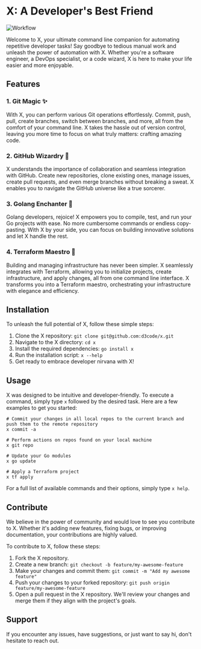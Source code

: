 # X: A Developer's Best Friend

![Workflow](https://github.com/d3code/x/actions/workflows/run-tests.yaml/badge.svg)


Welcome to X, your ultimate command line companion for automating repetitive developer tasks! Say goodbye to tedious manual work and unleash the power of automation with X. Whether you're a software engineer, a DevOps specialist, or a code wizard, X is here to make your life easier and more enjoyable.

## Features

### 1. Git Magic ✨

With X, you can perform various Git operations effortlessly. Commit, push, pull, create branches, switch between branches, and more, all from the comfort of your command line. X takes the hassle out of version control, leaving you more time to focus on what truly matters: crafting amazing code.

### 2. GitHub Wizardry 🐙

X understands the importance of collaboration and seamless integration with GitHub. Create new repositories, clone existing ones, manage issues, create pull requests, and even merge branches without breaking a sweat. X enables you to navigate the GitHub universe like a true sorcerer.

### 3. Golang Enchanter 🚀

Golang developers, rejoice! X empowers you to compile, test, and run your Go projects with ease. No more cumbersome commands or endless copy-pasting. With X by your side, you can focus on building innovative solutions and let X handle the rest.

### 4. Terraform Maestro 🏰

Building and managing infrastructure has never been simpler. X seamlessly integrates with Terraform, allowing you to initialize projects, create infrastructure, and apply changes, all from one command line interface. X transforms you into a Terraform maestro, orchestrating your infrastructure with elegance and efficiency.

## Installation

To unleash the full potential of X, follow these simple steps:

1. Clone the X repository: `git clone git@github.com:d3code/x.git`
2. Navigate to the X directory: `cd x`
3. Install the required dependencies: `go install x`
4. Run the installation script: `x --help`
5. Get ready to embrace developer nirvana with X!

## Usage

X was designed to be intuitive and developer-friendly. To execute a command, simply type `x` followed by the desired task. Here are a few examples to get you started:

```shell
# Commit your changes in all local repos to the current branch and push them to the remote repository
x commit -a

# Perform actions on repos found on your local machine
x git repo

# Update your Go modules
x go update

# Apply a Terraform project
x tf apply
```

For a full list of available commands and their options, simply type `x help`.

## Contribute

We believe in the power of community and would love to see you contribute to X. Whether it's adding new features, fixing bugs, or improving documentation, your contributions are highly valued.

To contribute to X, follow these steps:

1. Fork the X repository.
2. Create a new branch: `git checkout -b feature/my-awesome-feature`
3. Make your changes and commit them: `git commit -m "Add my awesome feature"`
4. Push your changes to your forked repository: `git push origin feature/my-awesome-feature`
5. Open a pull request in the X repository. We'll review your changes and merge them if they align with the project's goals.

## Support

If you encounter any issues, have suggestions, or just want to say hi, don't hesitate to reach out.
